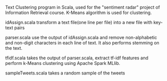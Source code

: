 Text Clustering program in Scala, used for the "sentiment radar" project of Information Retrieval course. K-Means algorithm is used for clustering.

idAssign.scala transform a text file(one line per file) into a new file with key-text pairs

parser.scala use the output of idAssign.scala and remove non-alphabetic and non-digit characters in each line of text. It also performs stemming on the text.

tfidf.scala takes the output of parser.scala, extract tf-idf features and perform k-Means clustering using Apache Spark MLlib. 

sampleTweets.scala takes a random sample of the tweets
